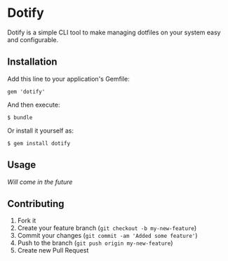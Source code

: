 # Dotify

Dotify is a simple CLI tool to make managing dotfiles on your system easy and configurable.

## Installation

Add this line to your application's Gemfile:

    gem 'dotify'

And then execute:

    $ bundle

Or install it yourself as:

    $ gem install dotify

## Usage

*Will come in the future*

## Contributing

1. Fork it
2. Create your feature branch (`git checkout -b my-new-feature`)
3. Commit your changes (`git commit -am 'Added some feature'`)
4. Push to the branch (`git push origin my-new-feature`)
5. Create new Pull Request
